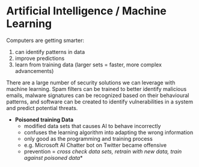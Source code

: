 # Artificial Intelligence / Machine Learning

Computers are getting smarter: 
1. can identify patterns in data
2. improve predictions
3. learn from training data (larger sets = faster, more complex advancements)

There are a large number of security solutions we can leverage with machine learning. Spam filters can be trained to better identify malicious emails, malware signatures can be recognized based on their behavioural patterns, and software can be created to identify vulnerabilities in a system and predict potential threats. 

- **Poisoned training Data** 
    - modified data sets that causes AI to behave incorrectly
    - confuses the learning algorithm into adapting the wrong information
    - only good as the programming and training process
    - e.g. Microsoft AI Chatter bot on Twitter became offensive 
    - prevention = *cross check data sets, retrain with new data, train against poisoned data**